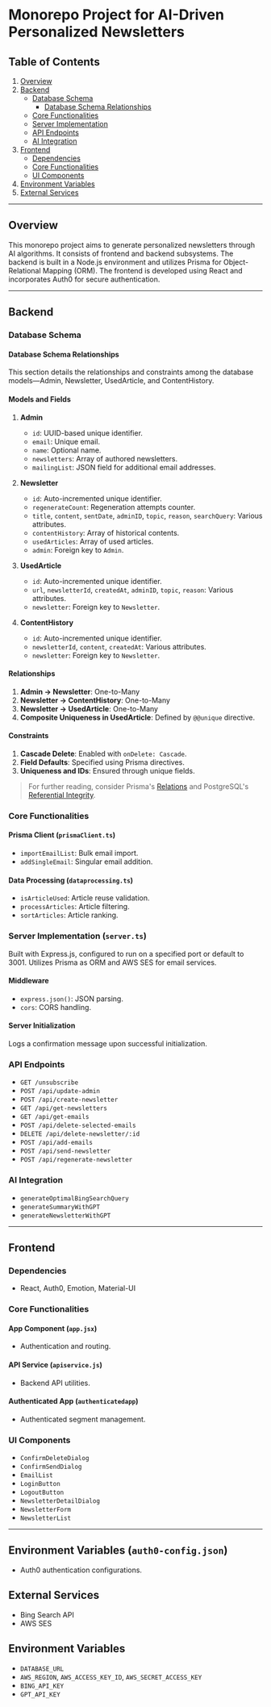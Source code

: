 # Monorepo Project for AI-Driven Personalized Newsletters

## Table of Contents

1. [Overview](#overview)
2. [Backend](#backend)
   - [Database Schema](#database-schema)
     - [Database Schema Relationships](#database-schema-relationships)
   - [Core Functionalities](#core-functionalities)
   - [Server Implementation](#server-implementation)
   - [API Endpoints](#api-endpoints)
   - [AI Integration](#ai-integration)
3. [Frontend](#frontend)
   - [Dependencies](#dependencies)
   - [Core Functionalities](#core-functionalities-1)
   - [UI Components](#ui-components)
4. [Environment Variables](#environment-variables)
5. [External Services](#external-services)

---

## Overview

This monorepo project aims to generate personalized newsletters through AI algorithms. It consists of frontend and backend subsystems. The backend is built in a Node.js environment and utilizes Prisma for Object-Relational Mapping (ORM). The frontend is developed using React and incorporates Auth0 for secure authentication.

---

## Backend

### Database Schema

#### Database Schema Relationships

This section details the relationships and constraints among the database models—Admin, Newsletter, UsedArticle, and ContentHistory.

#### Models and Fields

1. **Admin**

   - `id`: UUID-based unique identifier.
   - `email`: Unique email.
   - `name`: Optional name.
   - `newsletters`: Array of authored newsletters.
   - `mailingList`: JSON field for additional email addresses.

2. **Newsletter**

   - `id`: Auto-incremented unique identifier.
   - `regenerateCount`: Regeneration attempts counter.
   - `title`, `content`, `sentDate`, `adminID`, `topic`, `reason`, `searchQuery`: Various attributes.
   - `contentHistory`: Array of historical contents.
   - `usedArticles`: Array of used articles.
   - `admin`: Foreign key to `Admin`.

3. **UsedArticle**

   - `id`: Auto-incremented unique identifier.
   - `url`, `newsletterId`, `createdAt`, `adminID`, `topic`, `reason`: Various attributes.
   - `newsletter`: Foreign key to `Newsletter`.

4. **ContentHistory**
   - `id`: Auto-incremented unique identifier.
   - `newsletterId`, `content`, `createdAt`: Various attributes.
   - `newsletter`: Foreign key to `Newsletter`.

#### Relationships

1. **Admin -> Newsletter**: One-to-Many
2. **Newsletter -> ContentHistory**: One-to-Many
3. **Newsletter -> UsedArticle**: One-to-Many
4. **Composite Uniqueness in UsedArticle**: Defined by `@@unique` directive.

#### Constraints

1. **Cascade Delete**: Enabled with `onDelete: Cascade`.
2. **Field Defaults**: Specified using Prisma directives.
3. **Uniqueness and IDs**: Ensured through unique fields.

> For further reading, consider Prisma's [Relations](https://www.prisma.io/docs/concepts/components/prisma-schema/relations) and PostgreSQL's [Referential Integrity](https://www.postgresql.org/docs/current/ddl-constraints.html#DDL-CONSTRAINTS-FK).

### Core Functionalities

#### Prisma Client (`prismaClient.ts`)

- `importEmailList`: Bulk email import.
- `addSingleEmail`: Singular email addition.

#### Data Processing (`dataprocessing.ts`)

- `isArticleUsed`: Article reuse validation.
- `processArticles`: Article filtering.
- `sortArticles`: Article ranking.

### Server Implementation (`server.ts`)

Built with Express.js, configured to run on a specified port or default to 3001. Utilizes Prisma as ORM and AWS SES for email services.

#### Middleware

- `express.json()`: JSON parsing.
- `cors`: CORS handling.

#### Server Initialization

Logs a confirmation message upon successful initialization.

### API Endpoints

- `GET /unsubscribe`
- `POST /api/update-admin`
- `POST /api/create-newsletter`
- `GET /api/get-newsletters`
- `GET /api/get-emails`
- `POST /api/delete-selected-emails`
- `DELETE /api/delete-newsletter/:id`
- `POST /api/add-emails`
- `POST /api/send-newsletter`
- `POST /api/regenerate-newsletter`

### AI Integration

- `generateOptimalBingSearchQuery`
- `generateSummaryWithGPT`
- `generateNewsletterWithGPT`

---

## Frontend

### Dependencies

- React, Auth0, Emotion, Material-UI

### Core Functionalities

#### App Component (`app.jsx`)

- Authentication and routing.

#### API Service (`apiservice.js`)

- Backend API utilities.

#### Authenticated App (`authenticatedapp`)

- Authenticated segment management.

### UI Components

- `ConfirmDeleteDialog`
- `ConfirmSendDialog`
- `EmailList`
- `LoginButton`
- `LogoutButton`
- `NewsletterDetailDialog`
- `NewsletterForm`
- `NewsletterList`

---

## Environment Variables (`auth0-config.json`)

- Auth0 authentication configurations.

## External Services

- Bing Search API
- AWS SES

## Environment Variables

- `DATABASE_URL`
- `AWS_REGION`, `AWS_ACCESS_KEY_ID`, `AWS_SECRET_ACCESS_KEY`
- `BING_API_KEY`
- `GPT_API_KEY`
